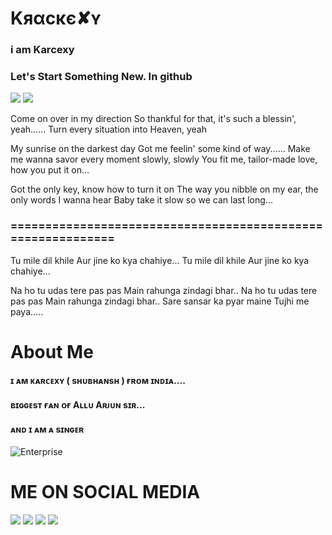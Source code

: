# Kяαϲκє✘ʏ
### i am Karcexy 
### Let's Start Something New. In github

<a href="https://t.me/karcexy"><img src="https://img.shields.io/badge/TG-karcexy-pink.svg?logo=Telegram"></a>
<a href="https://t.me/marshmellochat"><img src="https://img.shields.io/badge/Join-Telegram%20Group-pink.svg?logo=telegram"></a>

Come on over in my direction
So thankful for that, it's such a blessin', yeah......
Turn every situation into Heaven, yeah

My sunrise on the darkest day
Got me feelin' some kind of way......
Make me wanna savor every moment slowly, slowly
You fit me, tailor-made love, how you put it on...

Got the only key, know how to turn it on
The way you nibble on my ear, the only words I wanna hear
Baby take it slow so we can last long...

### ============================================================


Tu mile dil khile
Aur jine ko kya chahiye...
Tu mile dil khile
Aur jine ko kya chahiye...


Na ho tu udas tere pas pas
Main rahunga zindagi bhar..
Na ho tu udas tere pas pas
Main rahunga zindagi bhar..
Sare sansar ka pyar maine
Tujhi me paya.....

# About Me 

#### ɪ ᴀᴍ ᴋᴀʀᴄᴇxʏ ( sʜᴜʙʜᴀɴsʜ ) ғʀᴏᴍ ɪɴᴅɪᴀ....

#### ʙɪɢɢᴇsᴛ ғᴀɴ ᴏғ Aʟʟᴜ Aʀᴊᴜɴ sɪʀ...

#### ᴀɴᴅ ɪ ᴀᴍ ᴀ sɪɴɢᴇʀ

![Enterprise](https://telegra.ph/file/122c82a7a81698a874b14.jpg)

# ME ON SOCIAL MEDIA
<a href="https://https://www.instagram.com/kracexy"><img src="https://img.shields.io/badge/follow-karcexy-red.svg?logo=instagram"></a>
<a href="https://https://shubhanshmanikpuri7@gmail.com"><img src="https://img.shields.io/badge/mail-karcexy-red.svg?logo=gmail"></a>
<a href="https://https://www.facebook.com"><img src="https://img.shields.io/badge/FB-karcexy-red.svg?logo=Facebook"></a>
<a href="https://https://m.youtube.com/channel/UCMk7hGXtY6Umi9WV8uLKcqA/karcexygaming"><img src="https://img.shields.io/badge/Youtube-karcexy Gaming-red.svg?logo=YouTube"></a>

<!--
**karcexy/karcexy** is a ✨ _special_ ✨ repository because its `README.md` (this file) appears on your GitHub profile.

Here are some ideas to get you started:

- 🔭 I’m currently working on ...
- 🌱 I’m currently learning ...
- 👯 I’m looking to collaborate on ...
- 🤔 I’m looking for help with ...
- 💬 Ask me about ...
- 📫 How to reach me: ...
- 😄 Pronouns: ...
- ⚡ Fun fact: ...
-->
